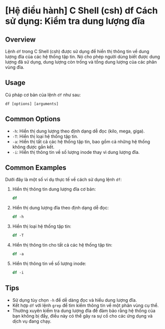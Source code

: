 # [Hệ điều hành] C Shell (csh) df Cách sử dụng: Kiểm tra dung lượng đĩa

## Overview
Lệnh `df` trong C Shell (csh) được sử dụng để hiển thị thông tin về dung lượng đĩa của các hệ thống tập tin. Nó cho phép người dùng biết được dung lượng đã sử dụng, dung lượng còn trống và tổng dung lượng của các phân vùng đĩa.

## Usage
Cú pháp cơ bản của lệnh `df` như sau:
```
df [options] [arguments]
```

## Common Options
- `-h`: Hiển thị dung lượng theo định dạng dễ đọc (kilo, mega, giga).
- `-T`: Hiển thị loại hệ thống tập tin.
- `-a`: Hiển thị tất cả các hệ thống tập tin, bao gồm cả những hệ thống không được gắn kết.
- `-i`: Hiển thị thông tin về số lượng inode thay vì dung lượng đĩa.

## Common Examples
Dưới đây là một số ví dụ thực tế về cách sử dụng lệnh `df`:

1. Hiển thị thông tin dung lượng đĩa cơ bản:
   ```csh
   df
   ```

2. Hiển thị dung lượng đĩa theo định dạng dễ đọc:
   ```csh
   df -h
   ```

3. Hiển thị loại hệ thống tập tin:
   ```csh
   df -T
   ```

4. Hiển thị thông tin cho tất cả các hệ thống tập tin:
   ```csh
   df -a
   ```

5. Hiển thị thông tin về số lượng inode:
   ```csh
   df -i
   ```

## Tips
- Sử dụng tùy chọn `-h` để dễ dàng đọc và hiểu dung lượng đĩa.
- Kết hợp `df` với lệnh `grep` để tìm kiếm thông tin về một phân vùng cụ thể.
- Thường xuyên kiểm tra dung lượng đĩa để đảm bảo rằng hệ thống của bạn không bị đầy, điều này có thể gây ra sự cố cho các ứng dụng và dịch vụ đang chạy.